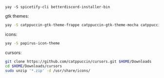 `yay -S spicetify-cli betterdiscord-installer-bin`

gtk themes:

```bash
yay -S catppuccin-gtk-theme-frappe catppuccin-gtk-theme-mocha catppuccin-gtk-theme-macchiato catppuccin-gtk-theme-latte bettergruvbox-gtk-theme graphite-gtk-theme-nord-git
```

icons:

```bash
yay -S papirus-icon-theme
```

cursors:

```bash
git clone https://github.com/catppuccin/cursors.git $HOME/Downloads
cd $HOME/Downloads/cursors
sudo unzip '*.zip' -d /usr/share/icons/
```
